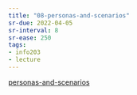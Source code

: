 ```yaml
---
title: "08-personas-and-scenarios"
sr-due: 2022-04-05
sr-interval: 8
sr-ease: 250
tags: 
- info203 
- lecture
---
```



[personas-and-scenarios](notes/personas-and-scenarios.md)

